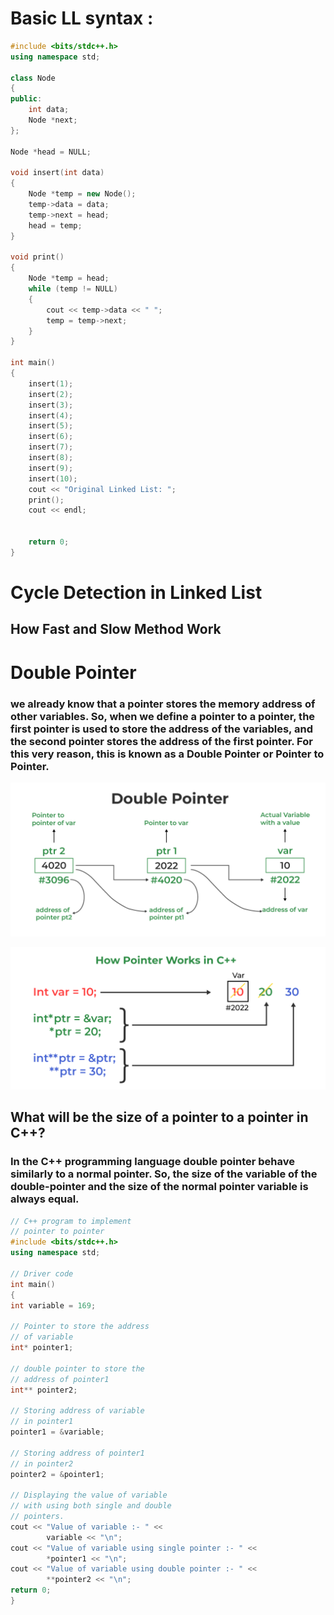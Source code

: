 # Basic LL syntax :

```cpp
#include <bits/stdc++.h>
using namespace std;

class Node
{
public:
    int data;
    Node *next;
};

Node *head = NULL;

void insert(int data)
{
    Node *temp = new Node();
    temp->data = data;
    temp->next = head;
    head = temp;
}

void print()
{
    Node *temp = head;
    while (temp != NULL)
    {
        cout << temp->data << " ";
        temp = temp->next;
    }
}

int main()
{
    insert(1);
    insert(2);
    insert(3);
    insert(4);
    insert(5);
    insert(6);
    insert(7);
    insert(8);
    insert(9);
    insert(10);
    cout << "Original Linked List: ";
    print();
    cout << endl;


    return 0;
}

```

# Cycle Detection in Linked List

## How Fast and Slow Method Work

# Double Pointer

### we already know that a pointer stores the memory address of other variables. So, when we define a pointer to a pointer, the first pointer is used to store the address of the variables, and the second pointer stores the address of the first pointer. For this very reason, this is known as a Double Pointer or Pointer to Pointer.

![alt text](image.png)

![alt text](image-1.png)

## What will be the size of a pointer to a pointer in C++?

### In the C++ programming language double pointer behave similarly to a normal pointer. So, the size of the variable of the double-pointer and the size of the normal pointer variable is always equal.

```cpp
// C++ program to implement
// pointer to pointer
#include <bits/stdc++.h>
using namespace std;

// Driver code
int main()
{
int variable = 169;

// Pointer to store the address
// of variable
int* pointer1;

// double pointer to store the
// address of pointer1
int** pointer2;

// Storing address of variable
// in pointer1
pointer1 = &variable;

// Storing address of pointer1
// in pointer2
pointer2 = &pointer1;

// Displaying the value of variable
// with using both single and double
// pointers.
cout << "Value of variable :- " <<
		variable << "\n";
cout << "Value of variable using single pointer :- " <<
		*pointer1 << "\n";
cout << "Value of variable using double pointer :- " <<
		**pointer2 << "\n";
return 0;
}
```
